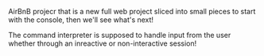 AirBnB projecr
that is a new full web project
sliced into small pieces
to start with the console, then we'll see what's next!

The command interpreter is supposed to handle
input from the user whether through
an inreactive or non-interactive session!
